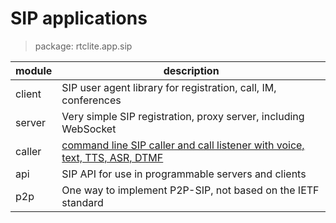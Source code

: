 # SIP applications

> package: rtclite.app.sip


| module | description |
|--------|-------|
| client | SIP user agent library for registration, call, IM, conferences |
| server | Very simple SIP registration, proxy server, including WebSocket  |
| caller | [command line SIP caller and call listener with voice, text, TTS, ASR, DTMF](caller.md) |
| api | SIP API for use in programmable servers and clients |
| p2p | One way to implement P2P-SIP, not based on the IETF standard |


